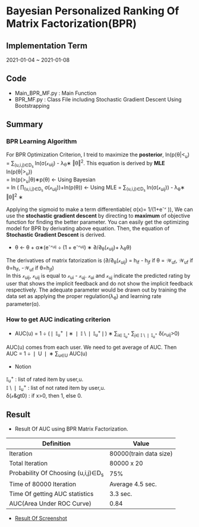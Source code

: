 # Bayesian Personalized Ranking Of Matrix Factorization(BPR)   
## Implementation Term   
2021-01-04 ~ 2021-01-08  
## Code  
* Main_BPR_MF.py : Main Function  
* BPR_MF.py : Class File including Stochastic Gradient Descent Using Bootstrapping  
## Summary  
### BPR Learning Algorithm  
For BPR Optimization Criterion, I treid to maximize the **posterior**, ln(&rcy;(&theta;|&lt;<sub>u</sub>) = &sum;<sub>(u,i,j)&isin;D<sub>s</sub></sub> ln(&sigma;(&xscr;<sub>uij</sub>) - &lambda;<sub>&theta;</sub>&lowast; &Vert;&theta;&Vert;<sup>2</sup>. This equation is derived by **MLE**   
ln(p(&theta;|&gt;<sub>u</sub>))   
&equals; ln(p(&gt;<sub>u</sub>|&theta;)&lowast;p(&theta;)  <- Using Bayesian  
&equals; ln &lpar; &prod;<sub>(u,i,j)&isin;D<sub>s</sub></sub> &sigma;(&xscr;<sub>uij</sub>)&rpar;+ln(p(&theta;))  <- Using MLE
&equals; &sum;<sub>(u,i,j)&isin;D<sub>s</sub></sub> ln(&sigma;(&xscr;<sub>uij</sub>)) - &lambda;<sub>&theta;</sub>&lowast; &Vert;&theta;&Vert;<sup>2</sup> &lowast;   

 Applying the sigmoid to make a term differentiable( &sigma;(x)= 1/(1+&iecy;<sup>-&xscr;</sup> )), We can use the **stochastic gradient descent** by directing to **maximum** of objective function for finding the better parameter. You can easily get the optimizing model for BPR by derivating above equation. Then, the equation of **Stochastic Gradient Descent** is derived.   
 * &theta; <- &theta; + &alpha;&lowast;&lpar;&iecy;<sup>-&xscr;<sub>uij</sub></sup>  &div; (1 + &iecy;<sup>-&xscr;<sub>uij</sub></sup>) &lowast; &part;/&part;<sub>&theta;</sub>(&xscr;<sub>uij</sub>)+ &lambda;<sub>&theta;</sub>&theta;)    
 
The derivatives of matrix fatorization is (&part;/&part;<sub>&theta;</sub>(&xscr;<sub>uij</sub>) = h<sub>if</sub> - h<sub>jf</sub> if &theta; = &Wscr;<sub>uf</sub>, &Wscr;<sub>uf</sub> if &theta;=h<sub>if</sub>, -&Wscr;<sub>uf</sub> if &theta;=h<sub>jf</sub>)    
 In this &xscr;<sub>uij</sub>, &xscr;<sub>uij</sub> is equal to &xscr;<sub>ui</sub> - &xscr;<sub>uj</sub>. &xscr;<sub>ui</sub> and &xscr;<sub>uj</sub>  indicate the predicted rating by user that shows the implicit feedback and do not show the implicit feedback respectively. The adequate parameter would be drawn out by training the data set as applying the proper regulation(&lambda;<sub>&theta;</sub>) and learning rate parameter(&alpha;).  
 
### How to get AUC indicating criterion  
* AUC(u) = 1 &div; (&VerticalSeparator; &Iopf;<sub>u</sub><sup>+</sup> &VerticalSeparator;&lowast; &VerticalSeparator; &Iopf; \ &VerticalSeparator; &Iopf;<sub>u</sub><sup>+</sup>&VerticalSeparator;) &lowast; &sum;<sub>i&isin; &Iopf;<sub>u</sub><sup>+</sup></sub> &sum;<sub>j&isin; &Iopf; \ &VerticalSeparator; &Iopf;<sub>u</sub><sup>+</sup></sub>  &delta;(&xscr;<sub>uij</sub>&gt;0)  

AUC(u) comes from each user. We need to get average of AUC. Then  
AUC = 1 &div; &VerticalSeparator; U &VerticalSeparator; &lowast; &sum;<sub>u&isin;U</sub> AUC(u)  
* Notion  
  
&Iopf;<sub>u</sub><sup>+</sup> : list of rated item by user,u.  
&Iopf; \ &VerticalSeparator; &Iopf;<sub>u</sub><sup>+</sup> : list of not rated item by user,u.  
&delta;(&xscr;&gt0) : if x>0, then 1, else 0.  


 
## Result  
* Result Of AUC using BPR Matrix Factorization.   

Definition | Value  
---|---  
Iteration | 80000(train data size)  
Total Iteration | 80000 x 20  
Probability Of Choosing (u,i,j)∈D<sub>s</sub>  | 75%   
Time of 80000 Iteration | Average 4.5 sec.   
Time Of getting AUC statistics | 3.3 sec.     
AUC(Area Under ROC Curve) | 0.84  

* [Result Of Screenshot](https://user-images.githubusercontent.com/55014424/103910691-78233300-5148-11eb-9bfd-b8fb1d086ca3.png)
